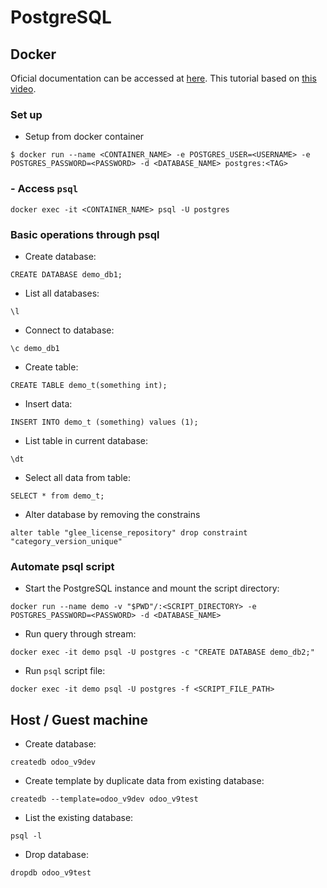 # PostgreSQL

## Docker

Oficial documentation can be accessed at [here](https://store.docker.com/images/postgres). This tutorial based on [this video](https://www.youtube.com/watch?v=A8dErdDMqb0).


### Set up

- Setup from docker container
```
$ docker run --name <CONTAINER_NAME> -e POSTGRES_USER=<USERNAME> -e POSTGRES_PASSWORD=<PASSWORD> -d <DATABASE_NAME> postgres:<TAG>
```


### - Access `psql`

```
docker exec -it <CONTAINER_NAME> psql -U postgres
```


### Basic operations through psql

- Create database:
```
CREATE DATABASE demo_db1;
```
- List all databases:
```
\l
```
- Connect to database:
```
\c demo_db1
```
- Create table:
```
CREATE TABLE demo_t(something int);
```
- Insert data:
```
INSERT INTO demo_t (something) values (1);
```
- List table in current database:
```
\dt
```
- Select all data from table:
```
SELECT * from demo_t;
```
- Alter database by removing the constrains
```
alter table "glee_license_repository" drop constraint "category_version_unique"
```


### Automate psql script

- Start the PostgreSQL instance and mount the script directory:
```
docker run --name demo -v "$PWD"/:<SCRIPT_DIRECTORY> -e POSTGRES_PASSWORD=<PASSWORD> -d <DATABASE_NAME>
```
- Run query through stream:
```
docker exec -it demo psql -U postgres -c "CREATE DATABASE demo_db2;"
```
- Run `psql` script file:
```
docker exec -it demo psql -U postgres -f <SCRIPT_FILE_PATH>
```


## Host / Guest machine

- Create database:
```
createdb odoo_v9dev
```
- Create template by duplicate data from existing database:
```
createdb --template=odoo_v9dev odoo_v9test
```
- List the existing database:
```
psql -l
```
- Drop database:
```
dropdb odoo_v9test
```